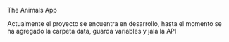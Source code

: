 The Animals App

Actualmente el proyecto se encuentra en desarrollo, hasta el momento se ha agregado la carpeta data, guarda variables y jala la API
